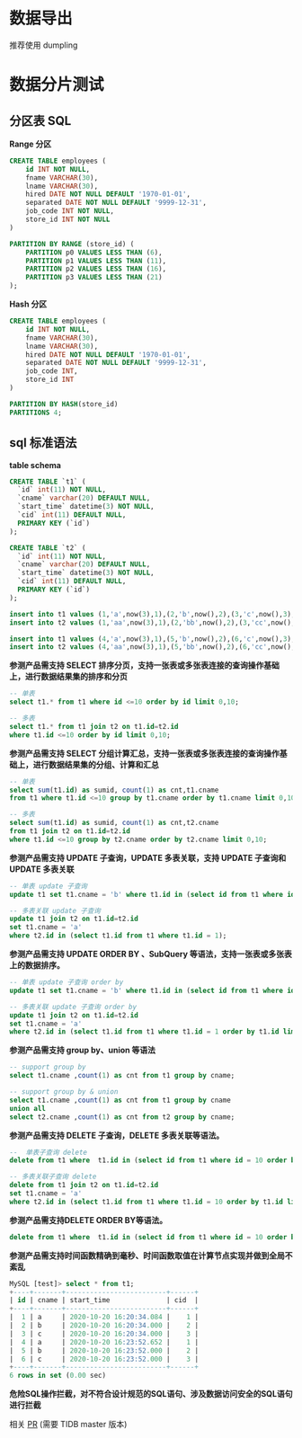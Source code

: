 # 数据导出

推荐使用 dumpling

# 数据分片测试

## 分区表 SQL

**Range 分区**

```sql
CREATE TABLE employees (
    id INT NOT NULL,
    fname VARCHAR(30),
    lname VARCHAR(30),
    hired DATE NOT NULL DEFAULT '1970-01-01',
    separated DATE NOT NULL DEFAULT '9999-12-31',
    job_code INT NOT NULL,
    store_id INT NOT NULL
)

PARTITION BY RANGE (store_id) (
    PARTITION p0 VALUES LESS THAN (6),
    PARTITION p1 VALUES LESS THAN (11),
    PARTITION p2 VALUES LESS THAN (16),
    PARTITION p3 VALUES LESS THAN (21)
);
```

**Hash 分区**

```sql
CREATE TABLE employees (
    id INT NOT NULL,
    fname VARCHAR(30),
    lname VARCHAR(30),
    hired DATE NOT NULL DEFAULT '1970-01-01',
    separated DATE NOT NULL DEFAULT '9999-12-31',
    job_code INT,
    store_id INT
)

PARTITION BY HASH(store_id)
PARTITIONS 4;
```

## sql 标准语法

**table schema**

```sql
CREATE TABLE `t1` (
  `id` int(11) NOT NULL,
  `cname` varchar(20) DEFAULT NULL,
  `start_time` datetime(3) NOT NULL,
  `cid` int(11) DEFAULT NULL,
  PRIMARY KEY (`id`)
);

CREATE TABLE `t2` (
  `id` int(11) NOT NULL,
  `cname` varchar(20) DEFAULT NULL,
  `start_time` datetime(3) NOT NULL,
  `cid` int(11) DEFAULT NULL,
  PRIMARY KEY (`id`)
);

insert into t1 values (1,'a',now(3),1),(2,'b',now(),2),(3,'c',now(),3);
insert into t2 values (1,'aa',now(3),1),(2,'bb',now(),2),(3,'cc',now(),3);

insert into t1 values (4,'a',now(3),1),(5,'b',now(),2),(6,'c',now(),3);
insert into t2 values (4,'aa',now(3),1),(5,'bb',now(),2),(6,'cc',now(),3);
```

**参测产品需支持 SELECT 排序分页，支持一张表或多张表连接的查询操作基础上，进行数据结果集的排序和分页**

```sql
-- 单表
select t1.* from t1 where id <=10 order by id limit 0,10;

-- 多表
select t1.* from t1 join t2 on t1.id=t2.id 
where t1.id <=10 order by id limit 0,10;
```

**参测产品需支持 SELECT 分组计算汇总，支持一张表或多张表连接的查询操作基础上，进行数据结果集的分组、计算和汇总**

```sql
-- 单表
select sum(t1.id) as sumid, count(1) as cnt,t1.cname
from t1 where t1.id <=10 group by t1.cname order by t1.cname limit 0,10;

-- 多表
select sum(t1.id) as sumid, count(1) as cnt,t2.cname
from t1 join t2 on t1.id=t2.id 
where t1.id <=10 group by t2.cname order by t2.cname limit 0,10;
```

**参测产品需支持 UPDATE 子查询，UPDATE 多表关联，支持 UPDATE 子查询和 UPDATE 多表关联**

```sql
-- 单表 update 子查询
update t1 set t1.cname = 'b' where t1.id in (select id from t1 where id = 1);

-- 多表关联 update 子查询
update t1 join t2 on t1.id=t2.id 
set t1.cname = 'a' 
where t2.id in (select t1.id from t1 where t1.id = 1);
```

**参测产品需支持 UPDATE ORDER BY 、SubQuery 等语法，支持一张表或多张表上的数据排序。**

```sql
-- 单表 update 子查询 order by 
update t1 set t1.cname = 'b' where t1.id in (select id from t1 where id = 1 order by id limit 1);

-- 多表关联 update 子查询 order by
update t1 join t2 on t1.id=t2.id 
set t1.cname = 'a' 
where t2.id in (select t1.id from t1 where t1.id = 1 order by t1.id limit 1);
```

**参测产品需支持 group by、union 等语法**

```sql
-- support group by 
select t1.cname ,count(1) as cnt from t1 group by cname;

-- support group by & union
select t1.cname ,count(1) as cnt from t1 group by cname
union all
select t2.cname ,count(1) as cnt from t2 group by cname;
```

**参测产品需支持 DELETE 子查询，DELETE 多表关联等语法。**

```sql
--  单表子查询 delete
delete from t1 where  t1.id in (select id from t1 where id = 10 order by id limit 1);

-- 多表关联子查询 delete
delete from t1 join t2 on t1.id=t2.id 
set t1.cname = 'a' 
where t2.id in (select t1.id from t1 where t1.id = 10 order by t1.id limit 1);
```

**参测产品需支持DELETE ORDER BY等语法。**

```sql
delete from t1 where  t1.id in (select id from t1 where id = 10 order by id limit 1);
```

**参测产品需支持时间函数精确到毫秒、时间函数取值在计算节点实现并做到全局不紊乱**

```sql
MySQL [test]> select * from t1;
+----+-------+-------------------------+------+
| id | cname | start_time              | cid  |
+----+-------+-------------------------+------+
|  1 | a     | 2020-10-20 16:20:34.084 |    1 |
|  2 | b     | 2020-10-20 16:20:34.000 |    2 |
|  3 | c     | 2020-10-20 16:20:34.000 |    3 |
|  4 | a     | 2020-10-20 16:23:52.652 |    1 |
|  5 | b     | 2020-10-20 16:23:52.000 |    2 |
|  6 | c     | 2020-10-20 16:23:52.000 |    3 |
+----+-------+-------------------------+------+
6 rows in set (0.00 sec)
```

**危险SQL操作拦截，对不符合设计规范的SQL语句、涉及数据访问安全的SQL语句进行拦截**

相关 [PR](http://github.com/pingcap/tidb/pull/20184/files) (需要 TIDB master 版本)